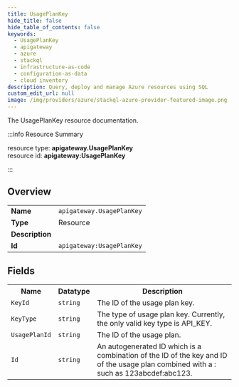 ```yaml
---
title: UsagePlanKey
hide_title: false
hide_table_of_contents: false
keywords:
  - UsagePlanKey
  - apigateway
  - azure
  - stackql
  - infrastructure-as-code
  - configuration-as-data
  - cloud inventory
description: Query, deploy and manage Azure resources using SQL
custom_edit_url: null
image: /img/providers/azure/stackql-azure-provider-featured-image.png
---
```

The UsagePlanKey resource documentation.

:::info Resource Summary

<div class="row">
<div class="providerDocColumn">
<span>resource type:&nbsp;<b>apigateway.UsagePlanKey</b></span><br />
<span>resource id:&nbsp;<b>apigateway:UsagePlanKey</b></span><br />
</div>
</div>

:::

## Overview
<table><tbody>
<tr><td><b>Name</b></td><td><code>apigateway.UsagePlanKey</code></td></tr>
<tr><td><b>Type</b></td><td>Resource</td></tr>
<tr><td><b>Description</b></td><td></td></tr>
<tr><td><b>Id</b></td><td><code>apigateway:UsagePlanKey</code></td></tr>
</tbody></table>

## Fields
<table><tbody>
<tr><th>Name</th><th>Datatype</th><th>Description</th></tr>
<tr><td><code>KeyId</code></td><td><code>string</code></td><td>The ID of the usage plan key.</td></tr><tr><td><code>KeyType</code></td><td><code>string</code></td><td>The type of usage plan key. Currently, the only valid key type is API_KEY.</td></tr><tr><td><code>UsagePlanId</code></td><td><code>string</code></td><td>The ID of the usage plan.</td></tr><tr><td><code>Id</code></td><td><code>string</code></td><td>An autogenerated ID which is a combination of the ID of the key and ID of the usage plan combined with a : such as 123abcdef:abc123.</td></tr>
</tbody></table>